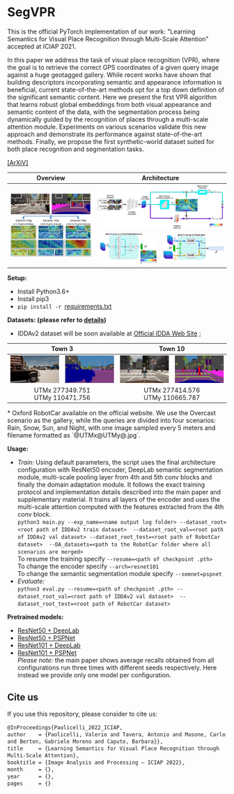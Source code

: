 # SegVPR
This is the official PyTorch implementation of our work: "Learning Semantics for Visual Place Recognition through Multi-Scale Attention" accepted at ICIAP 2021.

In this paper we address the task of visual place recognition (VPR), where the goal is to retrieve the correct GPS coordinates of a given query image against a huge geotagged gallery. While recent works have shown that building descriptors incorporating semantic and appearance information is beneficial, current state-of-the-art methods opt for a top down definition of the significant semantic content. Here we present the first VPR algorithm that learns robust global embeddings from both visual appearance and semantic content of the data, with the segmentation process being dynamically guided by the recognition of places through a multi-scale attention module. Experiments on various scenarios validate this new approach and demonstrate its performance against state-of-the-art methods. Finally, we propose the first synthetic-world dataset suited for both place recognition and segmentation tasks.

<!--- [[Paper]](https://openaccess.thecvf.com/content/WACV2022/papers/Tavera_Pixel-by-Pixel_Cross-Domain_Alignment_for_Few-Shot_Semantic_Segmentation_WACV_2022_paper.pdf)
\[[Supplementary]](https://openaccess.thecvf.com/content/WACV2022/supplemental/Tavera_Pixel-by-Pixel_Cross-Domain_Alignment_WACV_2022_supplemental.pdf) --->

[[ArXiV]](https://arxiv.org/abs/2201.09701)


<table>
<thead>
  <tr>
    <th>Overview</th>
    <th colspan="2">Architecture</th>
  </tr>
</thead>
<tbody>
  <tr>
    <td rowspan="3"><img src="images/teaser.png" alt="Teaser"/></td>
    <td colspan="2"><img src="images/architecture.jpg" alt="Architecture" width="1154"/></td>
  </tr>
  <tr>
    <td rowspan="2"><img src="images/ms_attention_module.jpg" alt="MS-Attention-Module" width="288"/></td>
    <td rowspan="2"><img src="images/ms_pooling_module.jpg" alt="MS-Pooling-Module" width="288"/></td>
  </tr>
  <tr>
  </tr>
  </tbody>
</table>
  
**Setup:**
 * Install Python3.6+
 * Install pip3
 * `pip install -r `[requirements.txt](./requirements.txt)
  
  
**Datasets: (please refer to [details](./dataset_details.txt))**
 * IDDAv2 dataset will be soon available at [Official IDDA Web Site](https://idda-dataset.github.io/home/) ;
 <table>
  <thead>
    <tr>
      <th colspan="2">Town 3</th>
      <th colspan="2">Town 10</th>
    </tr>
  </thead>
  <tbody>
    <tr>
      <td><img src="images/g_image_277349.751_110471.756_Town3_.png" alt="Town3_image"/></td>
      <td><img src="images/g_mask_277349.751_110471.756_Town3_.png" alt="Town3_mask"/></td>
      <td><img src="images/g_image_277414.576_110665.787_Town10_.png" alt="Town10_image"/></td>
      <td><img src="images/g_mask_277414.576_110665.787_Town10_.png" alt="Town10_mask"/></td>
    </tr>
    <tr>
      <td colspan="2" style="text-align: center; vertical-align: middle;">UTMx 277349.751<br>UTMy 110471.756<br></td>
      <td colspan="2" style="text-align: center; vertical-align: middle;">UTMx 277414.576<br>UTMy 110665.787<br></td>
    </tr>
  </tbody>
  </table>
 * Oxford RobotCar available on the official website. We use the Overcast scenario as the gallery, 
   while the queries are divided into four scenarios: Rain, Snow, Sun, and Night, with one image sampled every 5 meters 
   and filename formatted as `@UTMx@UTMy@.jpg`. 
  
  
**Usage:**
 * *Train:* Using default parameters, the script uses the final architecture configuration with 
   ResNet50 encoder, DeepLab semantic segmentation module, multi-scale pooling layer from 4th and 5th conv blocks and 
   finally the domain adaptation module. 
   It follows the exact training protocol and implementation details described into the main paper and supplementary 
   material. It trains all layers of the encoder and uses the multi-scale attention computed with the features
   extracted from the 4th conv block.  
   `python3 main.py --exp_name=<name output log folder> --dataset_root=<root path of IDDAv2 train dataset> 
   --dataset_root_val=<root path of IDDAv2 val dataset> --dataset_root_test=<root path of RobotCar dataset> 
   --DA_datasets=<path to the RobotCar folder where all scenarios are merged>`  
   To resume the training specify `--resume=<path of checkpoint .pth>`  
   To change the encoder specify `--arch=resnet101`  
   To change the semantic segmentation module specify `--semnet=pspnet` 
 * *Evaluate:*   
   `python3 eval.py --resume=<path of checkpoint .pth> --dataset_root_val=<root path of IDDAv2 val dataset> 
   --dataset_root_test=<root path of RobotCar dataset>`
  
  
**Pretrained models:**
 * [ResNet50 + DeepLab](https://drive.google.com/file/d/1Jv0hoarx3tTnL59Phl119FoljkJpu9dP/view?usp=sharing)
 * [ResNet50 + PSPNet](https://drive.google.com/file/d/1g33N0gVNGAKWgx0gHbDcAybVxMUkUtdt/view?usp=sharing)
 * [ResNet101 + DeepLab](https://drive.google.com/file/d/1R6m4FpOrf4oOwVO-TnSGZjtE5tR5LCJd/view?usp=sharing)
 * [ResNet101 + PSPNet](https://drive.google.com/file/d/1uQqr7oDeg5T8JQNxtHtEnkleA2orf2cx/view?usp=sharing)  
*Please note:* the main paper shows average recalls obtained from all configurations run three times with different seeds respectively. 
Here instead we provide only one model per configuration.
  
## Cite us
If you use this repository, please consider to cite us:

    @InProceedings{Paolicelli_2022_ICIAP,
    author    = {Paolicelli, Valerio and Tavera, Antonio and Masone, Carlo and Berton, Gabriele Moreno and Caputo, Barbara}},
    title     = {Learning Semantics for Visual Place Recognition through Multi-Scale Attention},
    booktitle = {Image Analysis and Processing – ICIAP 2022},
    month     = {},
    year      = {},
    pages     = {}
